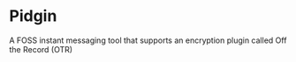 [Title]: # (Pidgin)
[Difficulty]: # (Beginner)
[Order]: # (92)

# Pidgin

A FOSS instant messaging tool that supports an encryption plugin called Off the Record (OTR)